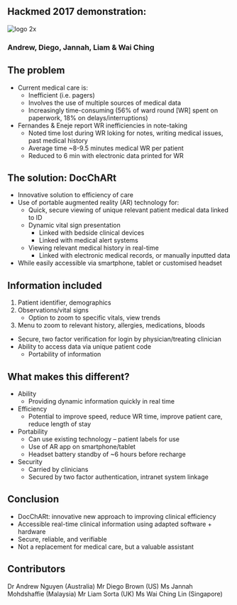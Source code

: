 ## Hackmed 2017 demonstration: 

![logo 2x](https://cloud.githubusercontent.com/assets/19171147/25559071/e99b4706-2d2b-11e7-853b-a516d8995f26.png)

### Andrew, Diego, Jannah, Liam & Wai Ching


## The problem
* Current medical care is:
  * Inefficient (i.e. pagers)
  * Involves the use of multiple sources of medical data
  * Increasingly time-consuming (56% of ward round [WR] spent on paperwork, 18% on delays/interruptions)
* Fernandes & Eneje report WR inefficiencies in note-taking
  * Noted time lost during WR loking for notes, writing medical issues, past medical history
  * Average time ~8-9.5 minutes medical WR per patient
  * Reduced to 6 min with electronic data printed for WR
  
## The solution: DocChARt
* Innovative solution to efficiency of care
* Use of portable augmented reality (AR) technology for:
  * Quick, secure viewing of unique relevant patient medical data linked to ID
  * Dynamic vital sign presentation
    * Linked with bedside clinical devices
    * Linked with medical alert systems
  * Viewing relevant medical history in real-time 
    * Linked with electronic medical records, or manually inputted data
* While easily accessible via smartphone, tablet or customised headset

## Information included
1) Patient identifier, demographics
2) Observations/vital signs
   * Option to zoom to specific vitals, view trends
3) Menu to zoom to relevant history, allergies, medications, bloods

* Secure, two factor verification for login by physician/treating clinician
* Ability to access data via unique patient code
   * Portability of information
   
 ## What makes this different?
* Ability
   * Providing dynamic information quickly in real time
* Efficiency 
   * Potential to improve speed, reduce WR time, improve patient care, reduce length of stay
* Portability
   * Can use existing technology – patient labels for use
   * Use of AR app on smartphone/tablet
   * Headset battery standby of ~6 hours before recharge
* Security
   * Carried by clinicians
   * Secured by two factor authentication, intranet system linkage 

## Conclusion
* DocChARt: innovative new approach to improving clinical efficiency
* Accessible real-time clinical information using adapted software + hardware
* Secure, reliable, and verifiable
* Not a replacement for medical care, but a valuable assistant


## Contributors
Dr Andrew Nguyen (Australia)
Mr Diego Brown (US)
Ms Jannah Mohdshaffie (Malaysia)
Mr Liam Sorta (UK)
Ms Wai Ching Lin (Singapore)

